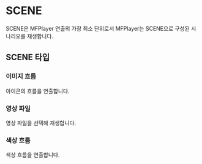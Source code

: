 # SCENE

SCENE은 MFPlayer 연출의 가장 최소 단위로서 MFPlayer는 SCENE으로 구성된 시나리오를 재생합니다.

## SCENE 타입

### 이미지 흐름
아이콘의 흐름을 연출합니다.

### 영상 파일
영상 파일을 선택해 재생합니다.

### 색상 흐름
색상 흐름을 연출합니다.
